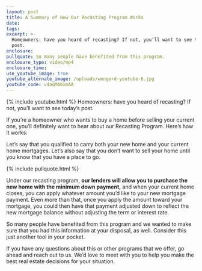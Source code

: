 ```yaml
---
layout: post
title: A Summary of How Our Recasting Program Works
date:
tags:
excerpt: >-
  Homeowners: have you heard of recasting? If not, you’ll want to see today’s
  post.
enclosure:
pullquote: So many people have benefited from this program.
enclosure_type: video/mp4
enclosure_time:
use_youtube_image: true
youtube_alternate_image: /uploads/wengerd-youtube-6.jpg
youtube_code: v4aqMA6xmAA
---
```


{% include youtube.html %} Homeowners: have you heard of recasting? If not, you’ll want to see today’s post.

If you’re a homeowner who wants to buy a home before selling your current one, you’ll definitely want to hear about our Recasting Program. Here’s how it works:

Let’s say that you qualified to carry both your new home and your current home mortgages. Let’s also say that you don’t want to sell your home until you know that you have a place to go.

{% include pullquote.html %}

Under our recasting program, **our lenders will allow you to purchase the new home with the minimum down payment,** and when your current home closes, you can apply whatever amount you’d like to your new mortgage payment. Even more than that, once you apply the amount toward your mortgage, you could then have that payment adjusted down to reflect the new mortgage balance without adjusting the term or interest rate.

So many people have benefited from this program and we wanted to make sure that you had this information at your disposal, as well. Consider this just another tool in your pocket.

If you have any questions about this or other programs that we offer, go ahead and reach out to us. We’d love to meet with you to help you make the best real estate decisions for your situation.